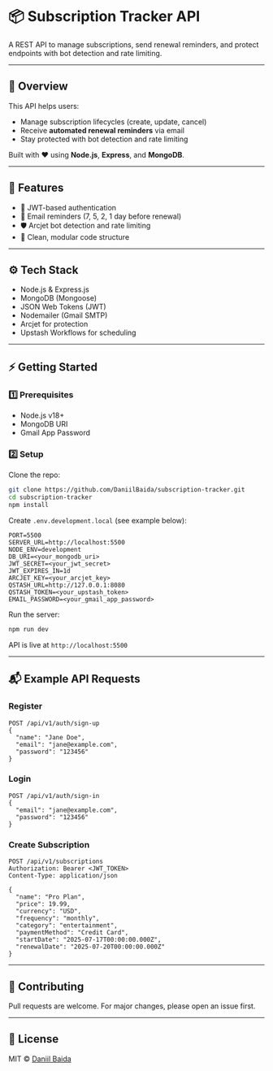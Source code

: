 # 📦 Subscription Tracker API

A REST API to manage subscriptions, send renewal reminders, and protect endpoints with bot detection and rate limiting.

---

## 🌟 Overview

This API helps users:

-   Manage subscription lifecycles (create, update, cancel)
-   Receive **automated renewal reminders** via email
-   Stay protected with bot detection and rate limiting

Built with ❤️ using **Node.js**, **Express**, and **MongoDB**.

---

## 🚀 Features

-   🔐 JWT-based authentication
-   📧 Email reminders (7, 5, 2, 1 day before renewal)
-   🛡️ Arcjet bot detection and rate limiting
-   🌱 Clean, modular code structure

---

## ⚙️ Tech Stack

-   Node.js & Express.js
-   MongoDB (Mongoose)
-   JSON Web Tokens (JWT)
-   Nodemailer (Gmail SMTP)
-   Arcjet for protection
-   Upstash Workflows for scheduling

---

## ⚡ Getting Started

### 1️⃣ Prerequisites

-   Node.js v18+
-   MongoDB URI
-   Gmail App Password

### 2️⃣ Setup

Clone the repo:

```bash
git clone https://github.com/DaniilBaida/subscription-tracker.git
cd subscription-tracker
npm install
```

Create `.env.development.local` (see example below):

```env
PORT=5500
SERVER_URL=http://localhost:5500
NODE_ENV=development
DB_URI=<your_mongodb_uri>
JWT_SECRET=<your_jwt_secret>
JWT_EXPIRES_IN=1d
ARCJET_KEY=<your_arcjet_key>
QSTASH_URL=http://127.0.0.1:8080
QSTASH_TOKEN=<your_upstash_token>
EMAIL_PASSWORD=<your_gmail_app_password>
```

Run the server:

```bash
npm run dev
```

API is live at `http://localhost:5500`

---

## 📬 Example API Requests

### Register

```http
POST /api/v1/auth/sign-up
{
  "name": "Jane Doe",
  "email": "jane@example.com",
  "password": "123456"
}
```

### Login

```http
POST /api/v1/auth/sign-in
{
  "email": "jane@example.com",
  "password": "123456"
}
```

### Create Subscription

```http
POST /api/v1/subscriptions
Authorization: Bearer <JWT_TOKEN>
Content-Type: application/json

{
  "name": "Pro Plan",
  "price": 19.99,
  "currency": "USD",
  "frequency": "monthly",
  "category": "entertainment",
  "paymentMethod": "Credit Card",
  "startDate": "2025-07-17T00:00:00.000Z",
  "renewalDate": "2025-07-20T00:00:00.000Z"
}
```

---

## 🤝 Contributing

Pull requests are welcome. For major changes, please open an issue first.

---

## 📜 License

MIT © [Daniil Baida](https://github.com/DaniilBaida)
